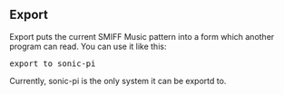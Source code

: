 ## Export

Export puts the current SMIFF Music pattern into a 
form which another program can read. You can use it like 
this:

<pre>
export to sonic-pi
</pre>

Currently, sonic-pi is the only system it can be
exportd to.